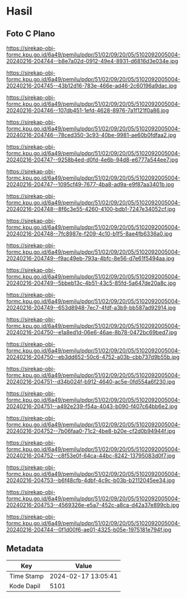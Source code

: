 # Hasil

## Foto C Plano

https://sirekap-obj-formc.kpu.go.id/6a49/pemilu/pdpr/51/02/09/20/05/5102092005004-20240216-204744--b8e7a02d-0912-49e4-8931-d6816d3e034e.jpg

https://sirekap-obj-formc.kpu.go.id/6a49/pemilu/pdpr/51/02/09/20/05/5102092005004-20240216-204745--43b12d16-783e-466e-ad46-2c60196a9dac.jpg

https://sirekap-obj-formc.kpu.go.id/6a49/pemilu/pdpr/51/02/09/20/05/5102092005004-20240216-204746--107db451-1efd-4628-8976-7a1f121f0a86.jpg

https://sirekap-obj-formc.kpu.go.id/6a49/pemilu/pdpr/51/02/09/20/05/5102092005004-20240216-204746--78ced350-3c93-40be-9981-ae60b0fdfaa2.jpg

https://sirekap-obj-formc.kpu.go.id/6a49/pemilu/pdpr/51/02/09/20/05/5102092005004-20240216-204747--9258b4ed-d0fd-4e6b-94d8-e6777a544ee7.jpg

https://sirekap-obj-formc.kpu.go.id/6a49/pemilu/pdpr/51/02/09/20/05/5102092005004-20240216-204747--1095cf49-7677-4ba8-ad9a-e9f87aa3401b.jpg

https://sirekap-obj-formc.kpu.go.id/6a49/pemilu/pdpr/51/02/09/20/05/5102092005004-20240216-204748--8f6c3e55-4260-4100-bdb1-7247e34052cf.jpg

https://sirekap-obj-formc.kpu.go.id/6a49/pemilu/pdpr/51/02/09/20/05/5102092005004-20240216-204748--7fc8987e-f209-4c10-b1f5-8ae4fb6336a0.jpg

https://sirekap-obj-formc.kpu.go.id/6a49/pemilu/pdpr/51/02/09/20/05/5102092005004-20240216-204749--f9ac49eb-793a-4bfc-8e56-d7e61f5494aa.jpg

https://sirekap-obj-formc.kpu.go.id/6a49/pemilu/pdpr/51/02/09/20/05/5102092005004-20240216-204749--5bbeb13c-4b51-43c5-85fd-5a647de20a8c.jpg

https://sirekap-obj-formc.kpu.go.id/6a49/pemilu/pdpr/51/02/09/20/05/5102092005004-20240216-204749--653d8948-7ec7-4fdf-a3b9-bb587ad92914.jpg

https://sirekap-obj-formc.kpu.go.id/6a49/pemilu/pdpr/51/02/09/20/05/5102092005004-20240216-204750--e1a8ed1d-06e6-46ae-8b78-0472bc69bed7.jpg

https://sirekap-obj-formc.kpu.go.id/6a49/pemilu/pdpr/51/02/09/20/05/5102092005004-20240216-204750--eb3dd652-50c6-4752-a03b-cbb737d9b55b.jpg

https://sirekap-obj-formc.kpu.go.id/6a49/pemilu/pdpr/51/02/09/20/05/5102092005004-20240216-204751--d34b024f-b912-4640-ac5e-0fd554a6f230.jpg

https://sirekap-obj-formc.kpu.go.id/6a49/pemilu/pdpr/51/02/09/20/05/5102092005004-20240216-204751--a492e239-f54a-4043-b090-f407c64bb6e2.jpg

https://sirekap-obj-formc.kpu.go.id/6a49/pemilu/pdpr/51/02/09/20/05/5102092005004-20240216-204752--7b06faa0-71c2-4be8-b20e-cf2d0b94944f.jpg

https://sirekap-obj-formc.kpu.go.id/6a49/pemilu/pdpr/51/02/09/20/05/5102092005004-20240216-204752--c8f53e0f-64ca-44bc-8242-13795083d0f7.jpg

https://sirekap-obj-formc.kpu.go.id/6a49/pemilu/pdpr/51/02/09/20/05/5102092005004-20240216-204753--b6f48cfb-4dbf-4c9c-b03b-b2112045ee34.jpg

https://sirekap-obj-formc.kpu.go.id/6a49/pemilu/pdpr/51/02/09/20/05/5102092005004-20240216-204753--4569326e-e5a7-452c-a8ca-d42a37e899cb.jpg

https://sirekap-obj-formc.kpu.go.id/6a49/pemilu/pdpr/51/02/09/20/05/5102092005004-20240216-204744--0f1d00f6-ae01-4325-b05e-1975181e794f.jpg


## Metadata

| Key        | Value               |
| ---------- | ------------------- |
| Time Stamp | 2024-02-17 13:05:41 |
| Kode Dapil | 5101                |



